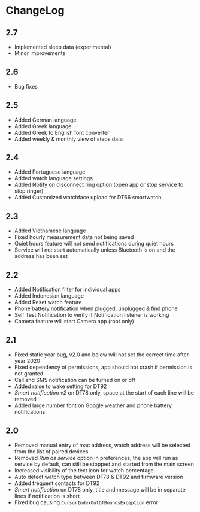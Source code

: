 # ChangeLog

## 2.7
+ Implemented sleep data (experimental)
+ Minor improvements

## 2.6
+ Bug fixes

## 2.5
+ Added German language
+ Added Greek language
+ Added Greek to English font converter
+ Added weekly & monthly view of steps data

## 2.4
+ Added Portuguese language
+ Added watch language settings
+ Added Notify on disconnect ring option (open app or stop service to stop ringer)
+ Added Customized watchface upload for DT66 smartwatch

## 2.3
+ Added Vietnamese language
+ Fixed hourly measurement data not being saved
+ Quiet hours feature will not send notifications during quiet hours
+ Service will not start automatically unless Bluetooth is on and the address has been set

## 2.2
+ Added Notification filter for individual apps
+ Added Indonesian language
+ Added Reset watch feature
+ Phone battery notification when plugged, unplugged & find phone
+ Self Test Notification to verify if Notification listener is working
+ Camera feature will start Camera app (root only)

## 2.1
+ Fixed static year bug, v2.0 and below will not set the correct time after year 2020
+ Fixed dependency of permissions, app should not crash if permission is not granted
+ Call and SMS notification can be turned on or off
+ Added raise to wake setting for DT92
+ *Smart notification v2* on DT78 only, space at the start of each line will be removed
+ Added large number font on Google weather and phone battery notifications

## 2.0
+ Removed manual entry of mac address, watch address will be selected from the list of paired devices
+ Removed *Run as service* option in preferences, the app will run as service by default, can still be stopped and started from the main screen
+ Increased visibility of the text icon for watch percentage
+ Auto detect watch type between DT78 & DT92 and firmware version
+ Added frequent contacts for DT92
+ *Smart notification* on DT78 only, title and message will be in separate lines if notification is short
+ Fixed bug causing `CursorIndexOutOfBoundsException` error
